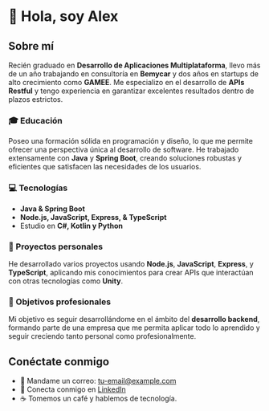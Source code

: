 # 👋 Hola, soy Alex

## Sobre mí
Recién graduado en **Desarrollo de Aplicaciones Multiplataforma**, llevo más de un año trabajando en consultoría en **Bemycar** y dos años en startups de alto crecimiento como **GAMEE**. Me especializo en el desarrollo de **APIs Restful** y tengo experiencia en garantizar excelentes resultados dentro de plazos estrictos.

### 🎓 Educación
Poseo una formación sólida en programación y diseño, lo que me permite ofrecer una perspectiva única al desarrollo de software. He trabajado extensamente con **Java** y **Spring Boot**, creando soluciones robustas y eficientes que satisfacen las necesidades de los usuarios.

### 💻 Tecnologías
- **Java & Spring Boot**
- **Node.js, JavaScript, Express, & TypeScript**
- Estudio en **C#, Kotlin y Python**

### 🚀 Proyectos personales
He desarrollado varios proyectos usando **Node.js**, **JavaScript**, **Express**, y **TypeScript**, aplicando mis conocimientos para crear APIs que interactúan con otras tecnologías como **Unity**.

### 🎯 Objetivos profesionales
Mi objetivo es seguir desarrollándome en el ámbito del **desarrollo backend**, formando parte de una empresa que me permita aplicar todo lo aprendido y seguir creciendo tanto personal como profesionalmente.

## Conéctate conmigo
- 📧 Mandame un correo: [tu-email@example.com](mailto:tu-email@example.com)
- 🔗 Conecta conmigo en [LinkedIn](https://www.linkedin.com/in/tu-perfil)
- ☕ Tomemos un café y hablemos de tecnología.
